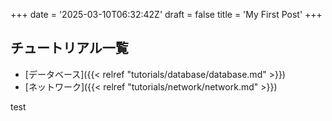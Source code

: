 +++
date = '2025-03-10T06:32:42Z'
draft = false
title = 'My First Post'
+++

## チュートリアル一覧



- [データベース]({{< relref "tutorials/database/database.md" >}})
- [ネットワーク]({{< relref "tutorials/network/network.md" >}})


test 
